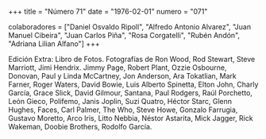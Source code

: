 +++
title = "Número 71"
date = "1976-02-01"
numero = "071"

colaboradores = ["Daniel Osvaldo Ripoll", "Alfredo Antonio Alvarez", "Juan Manuel Cibeira", "Juan Carlos Piña", "Rosa Corgatelli", "Rubén Andón", "Adriana Lilian Alfano"]
+++

Edición Extra: Libro de Fotos. 
Fotografías de Ron Wood, Rod Stewart, Steve Marriott, Jimi Hendrix. Jimmy Page, Robert Plant, Ozzie Osbourne, Donovan, Paul y Linda McCartney, Jon Anderson, Ara Tokatlian, Mark Farner, Roger Waters, David Bowie, Luis Alberto Spinetta, Elton John, Charly García, Grace Slick, David Gilmour, Santana, Paul Rodgers, Raúl Porchetto, León Gieco, Polifemo, Janis Joplin, Suzi Quatro, Héctor Starc, Glenn Hughes, Faces, Carl Palmer, The Who, Steve Howe, Gonzalo Farrugia, Gustavo Moretto, Arco Iris, Litto Nebbia, Néstor Astarita, Mick Jagger, Rick Wakeman, Doobie Brothers, Rodolfo García. 